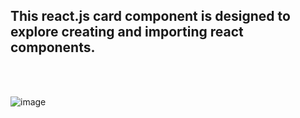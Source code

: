 ## This react.js card component is designed to explore creating and importing react components.

<br />
<br />

![image](https://github.com/dawit01/A2SV__Web-learning-Path/assets/84455217/e6536f61-6464-42ad-90f3-e2b97c643771)


<br />
<br />
